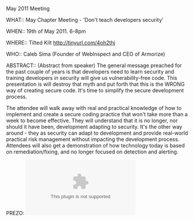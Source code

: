 May 2011 Meeting

WHAT:: May Chapter Meeting - 'Don't teach developers security'

WHEN:: 19th of May 2011. 6-8pm

WHERE:: Tilted Kilt <http://tinyurl.com/4oh2thj>

WHO:: Caleb Sima (Founder of WebInspect and CEO of Armorize)

ABSTRACT:: (Abstract from speaker) The general message preached for the
past couple of years is that developers need to learn security and
training developers in security will give us vulnerability-free code.
This presentation is will destroy that myth and put forth that this is
the WRONG way of creating secure code. It's time to simplify the secure
development process.

The attendee will walk away with real and practical knowledge of how to
implement and create a secure coding practice that won't take more than
a week to become effective. They will understand that it is no longer,
nor should it have been, development adapting to security. It's the
other way around - they as security can adapt to development and provide
real-world practical risk management without impacting the development
process. Attendees will also get a demonstration of how technology today
is based on remediation/fixing, and no longer focused on detection and
alerting.

PREZO:
![<File:Owasp-Atlanta_May2011_CalebSima.pptx>](Owasp-Atlanta_May2011_CalebSima.pptx
"File:Owasp-Atlanta_May2011_CalebSima.pptx")